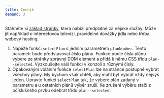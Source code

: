 ```yaml
---
title: Cenník
demand: 3
---
```


Stáhněte si [základ stránky](assets/cennik-zadani.zip), která nabízí předplatné za nějaké služby. Může jít například o internetovou televizi, pravidelné dovážky jídla nebo třeba webový hosting.

1. Napište funkci `selectPlan` s jedním parametrem `planNumber`. Tento parametr bude představovat číslo plánu. Funkce podle čísla plánu vybere ze stránky správný DOM element a přídá k němu CSS třídu `plan--selected`. Vyzkoušejte vaši funkci v konzoli s různými čísly.
1. Opakovaným voláním funkce `selectPlan` lze na stránce postupně vybrat všechny plány. My bychom však chtěli, aby mohl být vybrát vždy nejvýš jeden. Upravte funkci `selectPlan` tak, že vybere plán zadaný v parametru a u ostatních plánů výběr zruší. Ke zrušení výběru stačí z pčíslušného prvku odebrat třídu `plan--selected`.
